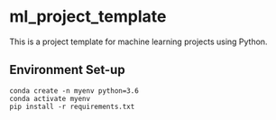 # ml_project_template
This is a project template for machine learning projects using Python.

## Environment Set-up
```shell
conda create -n myenv python=3.6
conda activate myenv
pip install -r requirements.txt
```


